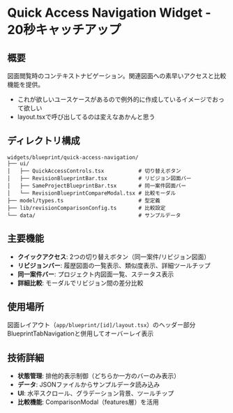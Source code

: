 # Quick Access Navigation Widget - 20秒キャッチアップ

## 概要

図面閲覧時のコンテキストナビゲーション。関連図面への素早いアクセスと比較機能を提供。

- これが欲しいユースケースがあるので例外的に作成しているイメージでおって欲しい
- layout.tsxで呼び出してるのは変えなあかんと思う

## ディレクトリ構成

```
widgets/blueprint/quick-access-navigation/
├── ui/
│   ├── QuickAccessControls.tsx           # 切り替えボタン
│   ├── RevisionBlueprintBar.tsx          # リビジョン図面バー
│   ├── SameProjectBlueprintBar.tsx       # 同一案件図面バー
│   └── RevisionBlueprintCompareModal.tsx # 比較モーダル
├── model/types.ts                        # 型定義
├── lib/revisionComparisonConfig.ts       # 比較設定
└── data/                                 # サンプルデータ
```

## 主要機能

- **クイックアクセス**: 2つの切り替えボタン（同一案件/リビジョン図面）
- **リビジョンバー**: 履歴図面の一覧表示、類似度表示、詳細ツールチップ
- **同一案件バー**: プロジェクト内図面一覧、ステータス表示
- **詳細比較**: モーダルでリビジョン間の差分比較

## 使用場所

図面レイアウト（`app/blueprint/[id]/layout.tsx`）のヘッダー部分
BlueprintTabNavigationと併用してオーバーレイ表示

## 技術詳細

- **状態管理**: 排他的表示制御（どちらか一方のバーのみ表示）
- **データ**: JSONファイルからサンプルデータ読み込み
- **UI**: 水平スクロール、グラデーション背景、ツールチップ
- **比較機能**: ComparisonModal（features層）を活用
